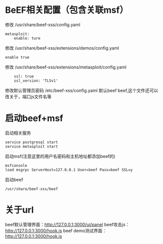 # BeEF相关配置（包含关联msf）
修改 /usr/share/beef-xss/config.yaml
```
metasploit:
	enable: ture
```
修改 /usr/share/beef-xss/extensions/demos/config.yaml
```
enable true
```
修改 /usr/share/beef-xss/extensions/metasploit/config.yaml
```
	ssl: true
	ssl_version: 'TLSv1'
```
修改默认管理员密码 /etc/beef-xss/config.yaml 默认beef beef,这个文件还可以改关于，端口js文件名等

# 启动beef+msf
启动相关服务
```
service postgresql start
service metasploit start
```
启动msf(注意这里的用户名密码和主机地址都添加beef的)
```
msfconsole
load msgrpc ServerHost=127.0.0.1 User=beef Pass=beef SSL=y
```
启动beef
```
/usr/share/beef-xss/beef
```
# 关于url
beef默认管理界面：http://127.0.0.1:3000/ui/panel
beef攻击js：http://127.0.0.1:3000/hook.js
beef demo测试界面：http://127.0.0.1:3000/hook.js
